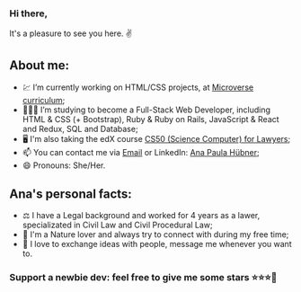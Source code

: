### Hi there,
It's a pleasure to see you here. ✌️

## About me:

- 💹 I’m currently working on HTML/CSS projects, at [Microverse curriculum](https://www.microverse.org/#world-class-curriculum);
- 👩🏼‍💻 I’m studying to become a Full-Stack Web Developer, including HTML & CSS (+ Bootstrap), Ruby & Ruby on Rails, JavaScript & React and Redux, SQL and Database;
- 🖥️ I'm also taking the edX course [CS50 (Science Computer) for Lawyers](https://courses.edx.org/courses/course-v1:HarvardX+CS50L+Law/course/);
- 📫 You can contact me via [Email](ana_d_hubner@hotmail.com) or LinkedIn: [Ana Paula Hübner](https://www.linkedin.com/in/ana-paula-h%C3%BCbner-7a9484181/);
- 😄 Pronouns: She/Her.


## Ana's personal facts:

- ⚖️ I have a Legal background and worked for 4 years as a lawer, specializated in Civil Law and Civil Procedural Law;
- 🍃 I'm a Nature lover and always try to connect with during my free time;
- 💌 I love to exchange ideas with people, message me whenever you want to.

### Support a newbie dev: feel free to give me some stars ⭐⭐⭐🤩
